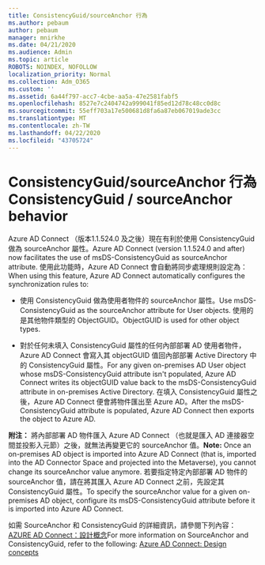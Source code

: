 ```yaml
---
title: ConsistencyGuid/sourceAnchor 行為
ms.author: pebaum
author: pebaum
manager: mnirkhe
ms.date: 04/21/2020
ms.audience: Admin
ms.topic: article
ROBOTS: NOINDEX, NOFOLLOW
localization_priority: Normal
ms.collection: Adm_O365
ms.custom: ''
ms.assetid: 6a44f797-acc7-4cbe-aa5a-47e2581fabf5
ms.openlocfilehash: 8527e7c2404742a999041f85ed12d78c48cc0d8c
ms.sourcegitcommit: 55eff703a17e500681d8fa6a87eb067019ade3cc
ms.translationtype: MT
ms.contentlocale: zh-TW
ms.lasthandoff: 04/22/2020
ms.locfileid: "43705724"
---
```

# <a name="consistencyguid--sourceanchor-behavior"></a><span data-ttu-id="4dc4a-102">ConsistencyGuid/sourceAnchor 行為</span><span class="sxs-lookup"><span data-stu-id="4dc4a-102">ConsistencyGuid / sourceAnchor behavior</span></span>

<span data-ttu-id="4dc4a-103">Azure AD Connect （版本1.1.524.0 及之後）現在有利於使用 ConsistencyGuid 做為 sourceAnchor 屬性。</span><span class="sxs-lookup"><span data-stu-id="4dc4a-103">Azure AD Connect (version 1.1.524.0 and after) now facilitates the use of msDS-ConsistencyGuid as sourceAnchor attribute.</span></span> <span data-ttu-id="4dc4a-104">使用此功能時，Azure AD Connect 會自動將同步處理規則設定為：</span><span class="sxs-lookup"><span data-stu-id="4dc4a-104">When using this feature, Azure AD Connect automatically configures the synchronization rules to:</span></span>
  
- <span data-ttu-id="4dc4a-105">使用 ConsistencyGuid 做為使用者物件的 sourceAnchor 屬性。</span><span class="sxs-lookup"><span data-stu-id="4dc4a-105">Use msDS-ConsistencyGuid as the sourceAnchor attribute for User objects.</span></span> <span data-ttu-id="4dc4a-106">使用的是其他物件類型的 ObjectGUID。</span><span class="sxs-lookup"><span data-stu-id="4dc4a-106">ObjectGUID is used for other object types.</span></span>
    
- <span data-ttu-id="4dc4a-107">對於任何未填入 ConsistencyGuid 屬性的任何內部部署 AD 使用者物件，Azure AD Connect 會寫入其 objectGUID 值回內部部署 Active Directory 中的 ConsistencyGuid 屬性。</span><span class="sxs-lookup"><span data-stu-id="4dc4a-107">For any given on-premises AD User object whose msDS-ConsistencyGuid attribute isn't populated, Azure AD Connect writes its objectGUID value back to the msDS-ConsistencyGuid attribute in on-premises Active Directory.</span></span> <span data-ttu-id="4dc4a-108">在填入 ConsistencyGuid 屬性之後，Azure AD Connect 便會將物件匯出至 Azure AD。</span><span class="sxs-lookup"><span data-stu-id="4dc4a-108">After the msDS-ConsistencyGuid attribute is populated, Azure AD Connect then exports the object to Azure AD.</span></span>
    
 <span data-ttu-id="4dc4a-109">**附注：** 將內部部署 AD 物件匯入 Azure AD Connect （也就是匯入 AD 連接器空間並投影入元節）之後，就無法再變更它的 sourceAnchor 值。</span><span class="sxs-lookup"><span data-stu-id="4dc4a-109">**Note:** Once an on-premises AD object is imported into Azure AD Connect (that is, imported into the AD Connector Space and projected into the Metaverse), you cannot change its sourceAnchor value anymore.</span></span> <span data-ttu-id="4dc4a-110">若要指定特定內部部署 AD 物件的 sourceAnchor 值，請在將其匯入 Azure AD Connect 之前，先設定其 ConsistencyGuid 屬性。</span><span class="sxs-lookup"><span data-stu-id="4dc4a-110">To specify the sourceAnchor value for a given on-premises AD object, configure its msDS-ConsistencyGuid attribute before it is imported into Azure AD Connect.</span></span> 
  
<span data-ttu-id="4dc4a-111">如需 SourceAnchor 和 ConsistencyGuid 的詳細資訊，請參閱下列內容： [AZURE AD Connect：設計概念](https://docs.microsoft.com/azure/active-directory/connect/active-directory-aadconnect-design-concepts)</span><span class="sxs-lookup"><span data-stu-id="4dc4a-111">For more information on SourceAnchor and ConsistencyGuid, refer to the following: [Azure AD Connect: Design concepts](https://docs.microsoft.com/azure/active-directory/connect/active-directory-aadconnect-design-concepts)</span></span>
  

